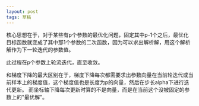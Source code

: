```yaml
---
layout: post
tags: 草稿
---
```

核心思想在于，对于某些有p个参数的最优化问题，固定其中p-1个之后，最优化目标函数就变成了其中那1个参数的二次函数，因为可以求出解析解，用这个解析解作为下一轮迭代的参数值。

此过程在p个参数上轮流迭代，直至收敛。

和梯度下降的最大区别在于，梯度下降每次都需要求出参数向量在当前轮迭代或当前样本上的梯度值，这个梯度值也是长度为p的向量，然后在步长alpha下进行迭代更新。
而坐标轴下降每次更新时算的不是向量，而是在当前这个没被固定的参数上的"最优解"。

